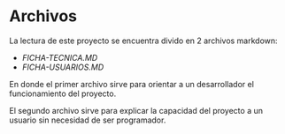 # Archivos

La lectura de este proyecto se encuentra divido en 2 archivos markdown:

- *FICHA-TECNICA.MD*
- *FICHA-USUARIOS.MD*

En donde el primer archivo sirve para orientar a un desarrollador el funcionamiento del proyecto. 

El segundo archivo sirve para explicar la capacidad del proyecto a un usuario sin necesidad de ser programador.